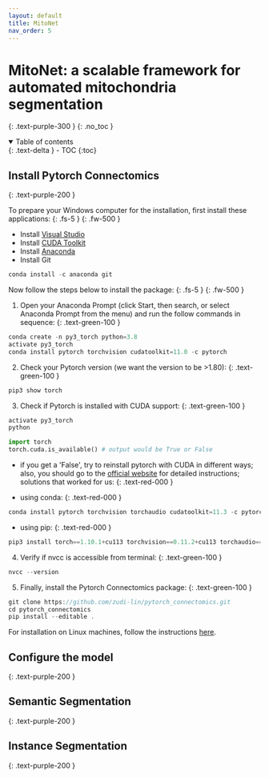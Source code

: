```yaml
---
layout: default
title: MitoNet
nav_order: 5
---
```


# MitoNet: a scalable framework for automated mitochondria segmentation
{: .text-purple-300 }
{: .no_toc }

<details open markdown="block">
  <summary>
    Table of contents
  </summary>
  {: .text-delta }
- TOC
{:toc}
</details>

## Install Pytorch Connectomics
{: .text-purple-200 }

To prepare your Windows computer for the installation, first install these applications:
{: .fs-5 }
{: .fw-500 }

- Install [Visual Studio](https://visualstudio.microsoft.com/downloads/)
- Install [CUDA Toolkit](https://developer.nvidia.com/cuda-downloads)
- Install [Anaconda](https://www.anaconda.com/products/individual)
- Install Git
```js
conda install -c anaconda git
```

Now follow the steps below to install the package:
{: .fs-5 }
{: .fw-500 }

1) Open your Anaconda Prompt (click Start, then search, or select Anaconda Prompt from the menu) and run the follow commands in sequence:
{: .text-green-100 }
```js
conda create -n py3_torch python=3.8
activate py3_torch
conda install pytorch torchvision cudatoolkit=11.0 -c pytorch
```

2) Check your Pytorch version (we want the version to be >1.80):
{: .text-green-100 }
```js
pip3 show torch
```

3) Check if Pytorch is installed with CUDA support:
{: .text-green-100 }
```js
activate py3_torch
python
```
```python
import torch
torch.cuda.is_available() # output would be True or False
```

  * if you get a 'False', try to reinstall pytorch with CUDA in different ways; also, you should go to the [official website](https://pytorch.org/get-started/locally/#windows-anaconda) for detailed instructions; solutions that worked for us:
  {: .text-red-000 }
  
  * using conda:
  {: .text-red-000 }
  ```js
  conda install pytorch torchvision torchaudio cudatoolkit=11.3 -c pytorch
  ```

  * using pip:
  {: .text-red-000 }
  ```js
  pip3 install torch==1.10.1+cu113 torchvision==0.11.2+cu113 torchaudio===0.10.1+cu113 -f https://download.pytorch.org/whl/cu113/torch_stable.html
  ```

4) Verify if nvcc is accessible from terminal:
{: .text-green-100 }

```js
nvcc --version
```

5) Finally, install the Pytorch Connectomics package:
{: .text-green-100 }

```js
git clone https://github.com/zudi-lin/pytorch_connectomics.git
cd pytorch_connectomics
pip install --editable .
```

For installation on Linux machines, follow the instructions [here](https://connectomics.readthedocs.io/en/latest/).


## Configure the model
{: .text-purple-200 }


## Semantic Segmentation
{: .text-purple-200 }


## Instance Segmentation
{: .text-purple-200 }


